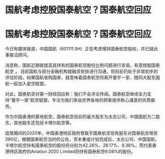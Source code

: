 # 国航考虑控股国泰航空？国泰航空回应

# 国航考虑控股国泰航空？国泰航空回应

今日有媒体报道，中国国航（601111.SH）正在考虑增持国泰航空股权，并已就此事接洽顾问。

消息称，国航近期就提高其持有的国泰航空股份比例问题进行咨询，有意控股国泰航空 **，**
目前国航与部分金融机构就融资安排进行沟通，但目前仍处于非常初步的评估阶段。如果国航收购国泰，就意味着国泰航空将离开寰宇一家，随同大股东国航一起加入星空联盟。

对此，国泰航空对第一财经回应称：我们不会评论传闻。国泰航空继续全力支持“寰宇一家”航空联盟，专注为我们來自世界各地的顾客提供称心滿意的优质服务。

作为中国香港的基地航空，国泰航空目前的最大股东为太古公司，中国国航为二股东，其他股东还包括卡塔尔航空等。

疫情期间的2020年，中国香港特区政府曾联手国泰航空现有股东对国泰航空增资390亿，根据国泰航空当时的公告，资本重组计划完成后，太古公司、中国国航、卡塔尔航空持有国泰航空的股份将分别为42.26%、28.17%、9.38%，而代表香港特区政府的Aviation
2020 Limited将持有国泰航空6.08%的股份。

